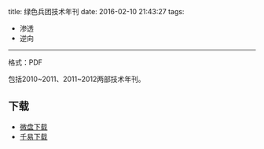 title: 绿色兵团技术年刊
date: 2016-02-10 21:43:27
tags:
  - 渗透
  - 逆向
---

格式：PDF

包括2010~2011、2011~2012两部技术年刊。

## 下载 ##

+ [微盘下载](http://vdisk.weibo.com/s/aADaW4YRFdArc)
+ [千易下载](http://1000eb.com/1itkj)